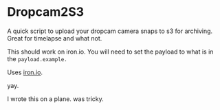 Dropcam2S3
==========


A quick script to upload your dropcam camera snaps to s3 for archiving. Great for timelapse and what not.

This should work on iron.io. You will need to set the payload to what is in the `payload.example.`

Uses [iron.io](http://iron.io).

yay.

I wrote this on a plane. was tricky.


